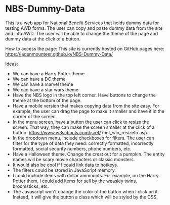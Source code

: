 # NBS-Dummy-Data
This is a web app for National Benefit Services that holds dummy data for testing AWD forms. The user can copy and paste dummy data from the site and into AWD.
The user will be able to change the theme of the page and dummy data at the click of a button.

How to access the page:
This site is currently hosted on GitHub pages here: https://jadenmounteer.github.io/NBS-Dummy-Data/

Ideas:
- We can have a Harry Potter theme.
- We can have a DC theme
- We can have a marvel theme
- We can have a star wars theme
- Have the NBS logo in the top left corner. Have buttons to change the theme at the bottom of the page.
- Have a mobile version that makes copying data from the site easy. For example, the user can drag the page to make it smaller and have it in the corner of the screen.
- In the menu screen, have a button the user can click to resize the screen. That way, they can make the screen smaller at the click of a button. https://www.w3schools.com/jsref/
met_win_resizeto.asp
- In the dropdown menu, include checkboxes for filters. The user can filter for the type of data they need: correctly formatted, incorrectly formatted, social security numbers, phone numbers, etc.
- Have a Halloween theme. Change the crest out for a pumpkin. The entity names will be scary movie characters or classic monsters.
- It would also be cool if I could link data to hotkeys. 
- The filters could be stored in JavaScript memory.
- I could include items with dollar ammounts. For example, on the Harry Potter them, I could add items for sell by the weasley twins, broomsticks, etc.
- The Javascript won't change the color of the button when I click on it. Instead, it will give the button a class which will be styled by the CSS.


